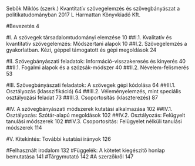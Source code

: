Sebők Miklós (szerk.)
Kvantitatív szövegelemzés és szövegbányászat a politikatudományban
2017 L Harmattan Könyvkiadó Kft.

#Bevezetés 4

#I. A szövegek társadalomtudományi elemzése  10
##I.1. Kvalitatív és kvantitatív szövegelemzés: Módszertani alapok  10
##I.2. Szövegelemzés a gyakorlatban. Kézi, géppel támogatott és gépi megoldások 24

#II. Szövegbányászati feladatok: Információ-visszakeresés és kinyerés  40
##II.1. Fogalmi alapok és a szózsák-módszer 40
##II.2. Névelem-felismerés  53

#III. Szövegbányászati feladatok: A szövegek gépi kódolása 64
##III.1. Osztályozás (klasszifikáció) 64
##III.2. Véleményelemzés, mint speciális osztályozási feladat 73
##III.3. Csoportosítás (klaszterezés) 87

#IV. A szövegbányászati módszerek kutatási alkalmazása 102
##IV.1. Osztályozás: Szótár-alapú megoldások  102
##IV.2. Osztályozás: Felügyelt tanulási módszerek 102
##IV.3. Csoportosítás: Felügyelet nélküli tanulási módszerek  114

#V. Kitekintés: További kutatási irányok 126

#Felhasznált irodalom  132
#Függelék: A kötetet kiegészítő honlap bemutatása  141
#Tárgymutató 142
#A szerzőkről 147
